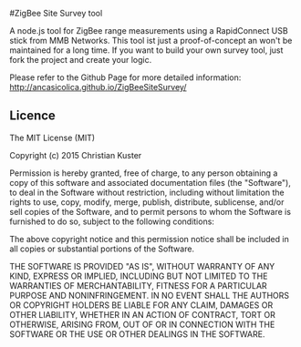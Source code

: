 #ZigBee Site Survey tool

A node.js tool for ZigBee range measurements using a RapidConnect USB stick from MMB Networks. This tool ist just a 
proof-of-concept an won't be maintained for a long time. If you want to build your own survey tool, just fork the project
and create your logic.

Please refer to the Github Page for more detailed information: http://ancasicolica.github.io/ZigBeeSiteSurvey/

## Licence
The MIT License (MIT)

Copyright (c) 2015 Christian Kuster

Permission is hereby granted, free of charge, to any person obtaining a copy
of this software and associated documentation files (the "Software"), to deal
in the Software without restriction, including without limitation the rights
to use, copy, modify, merge, publish, distribute, sublicense, and/or sell
copies of the Software, and to permit persons to whom the Software is
furnished to do so, subject to the following conditions:

The above copyright notice and this permission notice shall be included in all
copies or substantial portions of the Software.

THE SOFTWARE IS PROVIDED "AS IS", WITHOUT WARRANTY OF ANY KIND, EXPRESS OR
IMPLIED, INCLUDING BUT NOT LIMITED TO THE WARRANTIES OF MERCHANTABILITY,
FITNESS FOR A PARTICULAR PURPOSE AND NONINFRINGEMENT. IN NO EVENT SHALL THE
AUTHORS OR COPYRIGHT HOLDERS BE LIABLE FOR ANY CLAIM, DAMAGES OR OTHER
LIABILITY, WHETHER IN AN ACTION OF CONTRACT, TORT OR OTHERWISE, ARISING FROM,
OUT OF OR IN CONNECTION WITH THE SOFTWARE OR THE USE OR OTHER DEALINGS IN THE
SOFTWARE.

